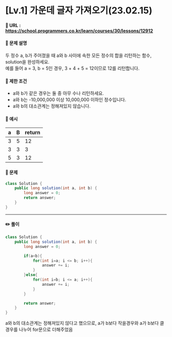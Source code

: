# [Lv.1] 가운데 글자 가져오기(23.02.15)

#### 📌 URL : https://school.programmers.co.kr/learn/courses/30/lessons/12912

#### 📌 문제 설명

두 정수 a, b가 주어졌을 때 a와 b 사이에 속한 모든 정수의 합을 리턴하는 함수, solution을 완성하세요.  
예를 들어 a = 3, b = 5인 경우, 3 + 4 + 5 = 12이므로 12를 리턴합니다.

#### 📌 제한 조건

- a와 b가 같은 경우는 둘 중 아무 수나 리턴하세요.
- a와 b는 -10,000,000 이상 10,000,000 이하인 정수입니다.
- a와 b의 대소관계는 정해져있지 않습니다.

#### 📌 예시

| a   | B   | return |
| --- | --- | ------ |
| 3   | 5   | 12     |
| 3   | 3   | 3      |
| 5   | 3   | 12     |

#### 📌 문제

```java
class Solution {
    public long solution(int a, int b) {
        long answer = 0;
        return answer;
    }
}
```

---

#### ✏️ 풀이

```java
class Solution {
    public long solution(int a, int b) {
        long answer = 0;

        if(a<b){
            for(int i=a; i <= b; i++){
                answer += i;
            }
        }else{
            for(int i=b; i <= a; i++){
                answer += i;
            }
        }

        return answer;
    }
}

```

a와 b의 대소관계는 정해져있지 않다고 했으므로,
a가 b보다 작을경우와 a가 b보다 클 경우를 나누어 for문으로 더해주었음
